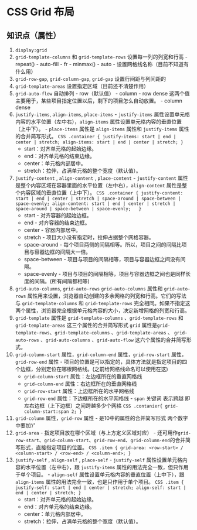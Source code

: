 # CSS Grid 布局

## 知识点（属性）

  1. `display:grid`
  2. `grid-template-columns` 和 `grid-template-rows` 设置每一列的列宽和行高
    - repeat()
    - auto-fill
    - fr
    - minmax()
    - auto
    - 设置网格线名称（目前不知道有什么用）
  3. `grid-row-gap`, `grid-column-gap`, `grid-gap` 设置行间距与列间距的
  4. `grid-template-areas` 设置指定区域（目前还不清楚作用）
  5. `grid-auto-flow` 自动排列
    - row（默认值）
    - column
    - row dense 这两个值主要用于，某些项目指定位置以后，剩下的项目怎么自动放置。
    - column dense
  6. `justify-items`, `align-items`, `place-items`
    - `justify-items` 属性设置单元格内容的水平位置（左中右），`align-items` 属性设置单元格内容的垂直位置（上中下）。
    - `place-items` 属性是 `align-items` 属性和 `justify-items` 属性的合并简写形式。
    ```CSS
      .container {
          justify-items: start | end | center | stretch;
          align-items: start | end | center | stretch;
        }
    ```
      - start：对齐单元格的起始边缘。
      - end：对齐单元格的结束边缘。
      - center：单元格内部居中。
      - stretch：拉伸，占满单元格的整个宽度（默认值）。
  7. `justify-content` , `align-content` , `place-content`
    - `justify-content` 属性是整个内容区域在容器里面的水平位置（左中右），`align-content` 属性是整个内容区域的垂直位置（上中下）。
    ```CSS
    .container {
      justify-content: start | end | center | stretch | space-around | space-between | space-evenly;
      align-content: start | end | center | stretch | space-around | space-between | space-evenly;  
    }
    ```
      - start - 对齐容器的起始边框。
      - end - 对齐容器的结束边框。
      - center - 容器内部居中。
      - stretch - 项目大小没有指定时，拉伸占据整个网格容器。
      - space-around - 每个项目两侧的间隔相等。所以，项目之间的间隔比项目与容器边框的间隔大一倍。
      - space-between - 项目与项目的间隔相等，项目与容器边框之间没有间隔。
      - space-evenly - 项目与项目的间隔相等，项目与容器边框之间也是同样长度的间隔。(所有间隔都相等)
  8. `grid-auto-columns`, `grid-auto-rows`
  `grid-auto-columns` 属性和 `grid-auto-rows` 属性用来设置，浏览器自动创建的多余网格的列宽和行高。它们的写法与 `grid-template-columns` 和 `grid-template-rows` 完全相同。如果不指定这两个属性，浏览器完全根据单元格内容的大小，决定新增网格的列宽和行高。
  9. `grid-template` 属性是 `grid-template-columns` 、`grid-template-rows` 和`grid-template-areas` 这三个属性的合并简写形式
  `grid` 属性是`grid-template-rows`、`grid-template-columns` 、`grid-template-areas` 、 `grid-auto-rows` 、`grid-auto-columns` 、`grid-auto-flow` 这六个属性的合并简写形式。
  10. `grid-column-start` 属性，`grid-column-end` 属性，`grid-row-start` 属性，`grid-row-end` 属性
    - 项目的位置是可以指定的，具体方法就是指定项目的四个边框，分别定位在哪根网格线。(之前给网格线命名可以使用在这)
      - `grid-column-start` 属性：左边框所在的垂直网格线
      - `grid-column-end` 属性：右边框所在的垂直网格线
      - `grid-row-start` 属性：上边框所在的水平网格线
      - `grid-row-end` 属性：下边框所在的水平网格线
    - `span` 关键词 表示跨越 即左右边框（上下边框）之间跨越多少个网格
    ```CSS
      .contanier{
        grid-column-start:span 2;
      }
    ```
  11. `grid-column` 属性，`grid-row` 属性
    - 是10中的属性的合并简写形式 两个数字中要加‘/’
  12. `grid-area`
    - 指定项目放在哪个区域（与上方定义区域对应）
    - 还可用作`grid-row-start`、`grid-column-start`、`grid-row-end`、`grid-column-end`的合并简写形式，直接指定项目的位置。
    ```CSS
    .item {
      grid-area: <row-start> / <column-start> / <row-end> / <column-end>;
    }
    ```
  13. `justify-self` , `align-self` , `place-self`
    - `justify-self` 属性设置单元格内容的水平位置（左中右），跟 `justify-items` 属性的用法完全一致，但只作用于单个项目。
    - `align-self` 属性设置单元格内容的垂直位置（上中下），跟 `align-items` 属性的用法完全一致，也是只作用于单个项目。
    ```CSS
    .item {
      justify-self: start | end | center | stretch;
      align-self: start | end | center | stretch;
    }
    ```
      - start：对齐单元格的起始边缘。
      - end：对齐单元格的结束边缘。
      - center：单元格内部居中。
      - stretch：拉伸，占满单元格的整个宽度（默认值）。
